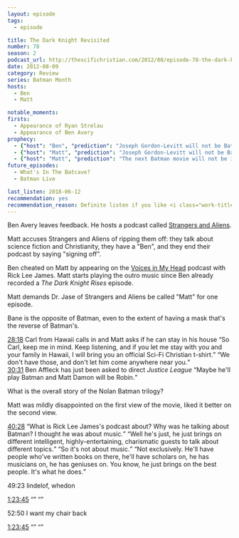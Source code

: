 ```yaml
---
layout: episode
tags:
  - episode

title: The Dark Knight Revisited
number: 78
season: 2
podcast_url: http://thescifichristian.com/2012/08/episode-78-the-dark-knight-revisited/
date: 2012-08-09
category: Review
series: Batman Month
hosts:
  - Ben
  - Matt

notable_moments:
firsts:
  - Appearance of Ryan Strelau
  - Appearance of Ben Avery
prophecy: 
  - {"host": "Ben", "prediction": "Joseph Gordon-Levitt will not be Batman in the Justice League movie", "veracity": true, "comments": ""}
  - {"host": "Matt", "prediction": "Joseph Gordon-Levitt will not be Batman in the Justice League movie", "veracity": true, "comments": ""}
  - {"host": "Matt", "prediction": "The next Batman movie will not be in the Nolan-verse, although it will have the same feel", "veracity": true, "comments": ""}
future_episodes: 
  - What's In The Batcave? 
  - Batman Live 

last_listen: 2018-06-12
recommendation: yes
recommendation_reason: Definite listen if you like <i class="work-title">The Dark Knight Rises</i>. Even if not, the banter between Matt and "guest host" Ben De Bono might be enough.
---
```

Ben Avery leaves feedback. He hosts a podcast called [Strangers and Aliens](http://strangersandaliens.com/). 

Matt accuses Strangers and Aliens of ripping them off: they talk about science fiction and Christianity, they have a "Ben", and they end their podcast by saying "signing off".

Ben cheated on Matt by appearing on the [Voices in My Head](https://rickleejames.podbean.com/) podcast with Rick Lee James. Matt starts playing the outro music since Ben already recorded a <i class="work-title">The Dark Knight Rises</i> episode.

Matt demands Dr. Jase of Strangers and Aliens be called "Matt" for one episode.

Bane is the opposite of Batman, even to the extent of having a mask that's the reverse of Batman's. 

<div class="quote">
  <a class="timestamp tag is-medium is-rounded is-primary" href="http://thescifichristian.com/2012/08/episode-78-the-dark-knight-revisited/#t=28:18">28:18</a>
  <span class="quote-context is-size-6">Carl from Hawaii calls in and Matt asks if he can stay in his house</span>
  <q class="matt">So Carl, keep me in mind. Keep listening, and if you let me stay with you and your family in Hawaii, I will bring you an official Sci-Fi Christian t-shirt.</q>
  <q class="ben">We don't have those, and don't let him come anywhere near you.</q>
</div>

<div class="quote">
  <a class="timestamp tag is-medium is-rounded is-primary" href="http://thescifichristian.com/2012/08/episode-78-the-dark-knight-revisited/#t=30:31">30:31</a>
  <span class="quote-context is-size-6">Ben Affleck has just been asked to direct <i class="work-title">Justice League</i></span>
  <q class="ben">Maybe he'll play Batman and Matt Damon will be Robin.</q>
</div>

What is the overall story of the Nolan Batman trilogy? 

Matt was mildly disappointed on the first view of the movie, liked it better on the second view.

<div class="quote">
  <a class="timestamp tag is-medium is-rounded is-primary" href="http://thescifichristian.com/2012/08/episode-78-the-dark-knight-revisited/#t=1:23:45">40:28</a>
  <span class="quote-context is-size-6"></span>
  <q class="matt">What is Rick Lee James's podcast about? Why was he talking about Batman? I thought he was about music.</q>
  <q class="ben">Well he's just, he just brings on different intelligent, highly-entertaining, charismatic guests to talk about different topics.</q>
  <q class="matt">So it's not about music.</q>
  <q class="ben">Not exclusively. He'll have people who've written books on there, he'll have scholars on, he has musicians on, he has geniuses on. You know, he just brings on the best people. It's what he does.</q>
</div>

49:23 lindelof, whedon
<div class="quote">
  <a class="timestamp tag is-medium is-rounded is-primary" href="http://thescifichristian.com/2012/08/episode-78-the-dark-knight-revisited/#t=1:23:45">1:23:45</a>
  <span class="quote-context is-size-6"></span>
  <q class="ben"></q>
  <q class="matt"></q>
</div>

52:50 I want my chair back
<div class="quote">
  <a class="timestamp tag is-medium is-rounded is-primary" href="http://thescifichristian.com/2012/08/episode-78-the-dark-knight-revisited/#t=1:23:45">1:23:45</a>
  <span class="quote-context is-size-6"></span>
  <q class="ben"></q>
  <q class="matt"></q>
</div>